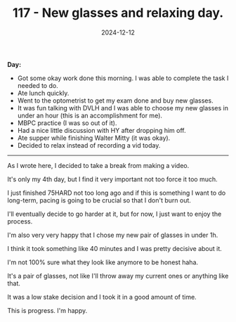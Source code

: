 ﻿---
title: 117 - New glasses and relaxing day.
date: 2024-12-12
categories: ["daily"]
tags: posts

---
**Day:** 

- Got some okay work done this morning. I was able to complete the task I needed to do.
- Ate lunch quickly.
- Went to the optometrist to get my exam done and buy new glasses.
- It was fun talking with DVLH and I was able to choose my new glasses in under an hour (this is an accomplishment for me).
- MBPC practice (I was so out of it).
- Had a nice little discussion with HY after dropping him off.
- Ate supper while finishing Walter Mitty (it was okay).
- Decided to relax instead of recording a vid today.
---
As I wrote here, I decided to take a break from making a video.

It's only my 4th day, but I find it very important not too force it too much.

I just finished 75HARD not too long ago and if this is something I want to do long-term, pacing is going to be crucial so that I don't burn out.

I'll eventually decide to go harder at it, but for now, I just want to enjoy the process.

I'm also very very happy that I chose my new pair of glasses in under 1h.

I think it took something like 40 minutes and I was pretty decisive about it.

I'm not 100% sure what they look like anymore to be honest haha.

It's a pair of glasses, not like I'll throw away my current ones or anything like that.

It was a low stake decision and I took it in a good amount of time.

This is progress. I'm happy.
